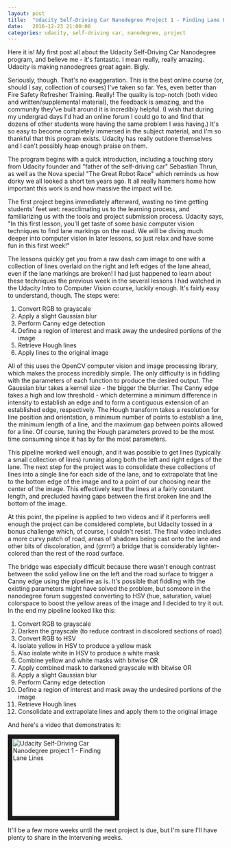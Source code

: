 ```yaml
---
layout: post
title:  "Udacity Self-Driving Car Nanodegree Project 1 - Finding Lane Lines"
date:   2016-12-23 21:00:00 
categories: udacity, self-driving car, nanodegree, project
---
```


Here it is! My first post all about the Udacity Self-Driving Car Nanodegree program, and believe me - it's fantastic. I mean really, really amazing. Udacity is making nanodegrees great again. Bigly.

Seriously, though. That's no exaggeration. This is the best online course (or, should I say, collection of courses) I've taken so far. Yes, even better than Fire Safety Refresher Training. Really! The quality is top-notch (both video and written/supplemental material), the feedback is amazing, and the community they've built around it is incredibly helpful. (I wish that during my undergrad days I'd had an online forum I could go to and find that dozens of other students were having the same problem I was having.) It's so easy to become completely immersed in the subject material, and I'm so thankful that this program exists. Udacity has really outdone themselves and I can't possibly heap enough praise on them.

The program begins with a quick introduction, including a touching story from Udacity founder and "father of the self-driving car" Sebastian Thrun, as well as the Nova special "The Great Robot Race" which reminds us how dorky we all looked a short ten years ago. It all really hammers home how important this work is and how massive the impact will be.

The first project begins immediately afterward, wasting no time getting students' feet wet: reacclimating us to the learning process, and familiarizing us with the tools and project submission process. Udacity says, "In this first lesson, you'll get taste of some basic computer vision techniques to find lane markings on the road. We will be diving much deeper into computer vision in later lessons, so just relax and have some fun in this first week!" 

The lessons quickly get you from a raw dash cam image to one with a collection of lines overlaid on the right and left edges of the lane ahead, even if the lane markings are broken! I had just happened to learn about these techniques the previous week in the several lessons I had watched in the Udacity Intro to Computer Vision course, luckily enough. It's fairly easy to understand, though. The steps were:

1. Convert RGB to grayscale
2. Apply a slight Gaussian blur
3. Perform Canny edge detection
4. Define a region of interest and mask away the undesired portions of the image
5. Retrieve Hough lines 
6. Apply lines to the original image

All of this uses the OpenCV computer vision and image processing library, which makes the process incredibly simple. The only difficulty is in fiddling with the parameters of each function to produce the desired output. The Gaussian blur takes a kernel size - the bigger the blurrier. The Canny edge takes a high and low threshold - which determine a minimum difference in intensity to establish an edge and to form a contiguous extension of an established edge, respectively. The Hough transform takes a resolution for line position and orientation, a minimum number of points to establish a line, the minimum length of a line, and the maximum gap between points allowed for a line. Of course, tuning the Hough parameters proved to be the most time consuming since it has by far the most parameters.

This pipeline worked well enough, and it was possible to get lines (typically a small collection of lines) running along both the left and right edges of the lane. The next step for the project was to consolidate these collections of lines into a single line for each side of the lane, and to extrapolate that line to the bottom edge of the image and to a point of our choosing near the center of the image. This effectively kept the lines at a fairly constant length, and precluded having gaps between the first broken line and the bottom of the image.

At this point, the pipeline is applied to two videos and if it performs well enough the project can be considered complete, but Udacity tossed in a bonus challenge which, of course, I couldn't resist. The final video includes a more curvy patch of road, areas of shadows being cast onto the lane and other bits of discoloration, and (grrrr!) a bridge that is considerably lighter-colored than the rest of the road surface.

The bridge was especially difficult because there wasn't enough contrast between the solid yellow line on the left and the road surface to trigger a Canny edge using the pipeline as is. It's possible that fiddling with the existing parameters might have solved the problem, but someone in the nanodegree forum suggested converting to HSV (hue, saturation, value) colorspace to boost the yellow areas of the image and I decided to try it out. In the end my pipeline looked like this:

1. Convert RGB to grayscale
2. Darken the grayscale (to reduce contrast in discolored sections of road)
3. Convert RGB to HSV
4. Isolate yellow in HSV to produce a yellow mask
5. Also isolate white in HSV to produce a white mask
6. Combine yellow and white masks with bitwise OR
7. Apply combined mask to darkened grayscale with bitwise OR
8. Apply a slight Gaussian blur
9. Perform Canny edge detection
10. Define a region of interest and mask away the undesired portions of the image
11. Retrieve Hough lines 
12. Consolidate and extrapolate lines and apply them to the original image

And here's a video that demonstrates it:

<a href="http://www.youtube.com/watch?feature=player_embedded&v=xknesDIgOcA" target="_blank"><img src="http://img.youtube.com/vi/xknesDIgOcA/0.jpg" alt="Udacity Self-Driving Car Nanodegree project 1 - Finding Lane Lines" width="240" height="180" border="10" /></a>

It'll be a few more weeks until the next project is due, but I'm sure I'll have plenty to share in the intervening weeks.
